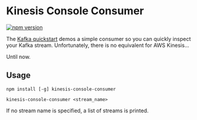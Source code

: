 Kinesis Console Consumer
========================

[![npm version](https://badge.fury.io/js/kinesis-console-consumer.svg)](https://badge.fury.io/js/kinesis-console-consumer)

The [Kafka quickstart] demos a simple consumer so you can quickly inspect your
Kafka stream. Unfortunately, there is no equivalent for AWS Kinesis...

Until now.


Usage
-----

    npm install [-g] kinesis-console-consumer

    kinesis-console-consumer <stream_name>

If no stream name is specified, a list of streams is printed.


  [Kafka quickstart]: http://kafka.apache.org/documentation.html#quickstart_consume
